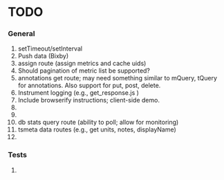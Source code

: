 TODO
====


### General

1. 	setTimeout/setInterval
2. 	Push data (Bixby)
3. 	assign route (assign metrics and cache uids)
4. 	Should pagination of metric list be supported?
5. 	annotations get route; may need something similar to mQuery, tQuery for annotations. Also support for put, post, delete.
6. 	Instrument logging (e.g., get_response.js )
7. 	Include browserify instructions; client-side demo.
8. 	
9. 	
10. db stats query route (ability to poll; allow for monitoring)
11. tsmeta data routes (e.g., get units, notes, displayName)
12.



### Tests

1. 	

